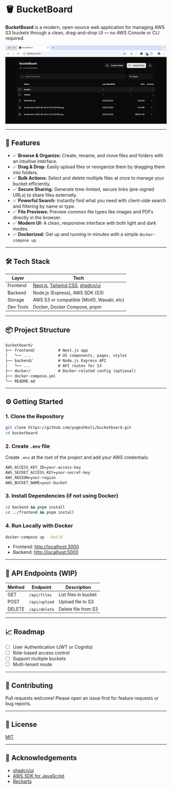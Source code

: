 # 🪣 BucketBoard

**BucketBoard** is a modern, open-source web application for managing AWS S3 buckets through a clean, drag-and-drop UI — no AWS Console or CLI required.

![BucketBoard](./docs/images/BucketBoard.png) 

---

## 🚀 Features

- ✅ **Browse & Organize:** Create, rename, and move files and folders with an intuitive interface.
- ✅ **Drag & Drop:** Easily upload files or reorganize them by dragging them into folders.
- ✅ **Bulk Actions:** Select and delete multiple files at once to manage your bucket efficiently.
- ✅ **Secure Sharing:** Generate time-limited, secure links (pre-signed URLs) to share files externally.
- ✅ **Powerful Search:** Instantly find what you need with client-side search and filtering by name or type.
- ✅ **File Previews:** Preview common file types like images and PDFs directly in the browser.
- ✅ **Modern UI:** A clean, responsive interface with both light and dark modes.
- ✅ **Dockerized:** Get up and running in minutes with a simple `docker-compose up`.

---

## 🛠 Tech Stack

| Layer        | Tech                                     |
|--------------|------------------------------------------|
| Frontend     | [Next.js](https://nextjs.org/), [Tailwind CSS](https://tailwindcss.com/), [shadcn/ui](https://ui.shadcn.com/) |
| Backend      | Node.js (Express), AWS SDK (S3)          |
| Storage      | AWS S3 or compatible (MinIO, Wasabi, etc) |
| Dev Tools    | Docker, Docker Compose, pnpm             |

---

## 📦 Project Structure

```
bucketboard/
├── frontend/          # Next.js app
│   └── ...            # UI components, pages, styles
├── backend/           # Node.js Express API
│   └── ...            # API routes for S3
├── docker/            # Docker-related config (optional)
├── docker-compose.yml
└── README.md
```

---

## ⚙️ Getting Started

### 1. Clone the Repository

```bash
git clone https://github.com/yogeshkoli/bucketboard.git
cd bucketboard
```

### 2. Create `.env` file

Create `.env` at the root of the project and add your AWS credentials:

```env
AWS_ACCESS_KEY_ID=your-access-key
AWS_SECRET_ACCESS_KEY=your-secret-key
AWS_REGION=your-region
AWS_BUCKET_NAME=your-bucket
```

### 3. Install Dependencies (if not using Docker)

```bash
cd backend && pnpm install
cd ../frontend && pnpm install
```

### 4. Run Locally with Docker

```bash
docker-compose up --build
```

- Frontend: [http://localhost:3000](http://localhost:3000)
- Backend: [http://localhost:5000](http://localhost:5000)

---

## 📄 API Endpoints (WIP)

| Method | Endpoint         | Description             |
|--------|------------------|-------------------------|
| GET    | `/api/files`     | List files in bucket    |
| POST   | `/api/upload`    | Upload file to S3       |
| DELETE | `/api/delete`    | Delete file from S3     |

---

## 📈 Roadmap

- [ ] User Authentication (JWT or Cognito)
- [ ] Role-based access control
- [ ] Support multiple buckets
- [ ] Multi-tenant mode

---

## 🤝 Contributing

Pull requests welcome! Please open an issue first for feature requests or bug reports.

---

## 📄 License

[MIT](LICENSE)

---

## 🙏 Acknowledgements

- [shadcn/ui](https://ui.shadcn.com/)
- [AWS SDK for JavaScript](https://docs.aws.amazon.com/AWSJavaScriptSDK/latest/)
- [Recharts](https://recharts.org/)
